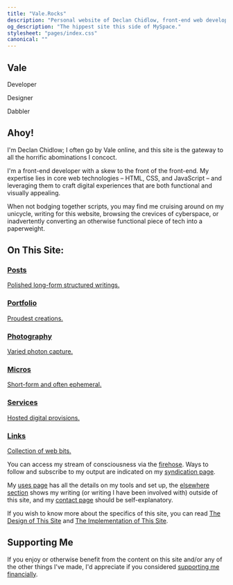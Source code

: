 ```yaml
---
title: "Vale.Rocks"
description: "Personal website of Declan Chidlow, front-end web developer specialising in HTML, CSS, and JavaScript, known mononymously as Vale. Contains thoughts, musings, and otherwise unhinged ramblings. Long-form structured writings, portfolio items, photography, hosted services, links, microblog posts, and much more."
og_description: "The hippest site this side of MySpace."
stylesheet: "pages/index.css"
canonical: ""
---
```


<div id="puddle-container" aria-hidden="true"></div>

<section class="hero" data-pagefind-filter="Content Type:Page">
	<h1>Vale</h1>
	<p>Developer</p>
	<p>Designer</p>
	<p>Dabbler</p>
</section>

<div class="content">
<section class="readable-width">

## Ahoy!

I'm Declan Chidlow; I often go by Vale online, and this site is the gateway to all the horrific abominations I concoct.

I'm a front-end developer with a skew to the front of the front-end. My expertise lies in core web technologies – HTML, CSS, and JavaScript – and leveraging them to craft digital experiences that are both functional and visually appealing.

When not bodging together scripts, you may find me cruising around on my unicycle, writing for this website, browsing the crevices of cyberspace, or inadvertently converting an otherwise functional piece of tech into a paperweight.

</section>

<section data-pagefind-ignore="all" class="on-site readable-width">

## On This Site:

<a href="/posts" id="posts">
    <h3>Posts</h3>
    <p>Polished long-form structured writings.</p>
</a>

<a href="/portfolio" id="portfolio">
    <h3>Portfolio</h3>
    <p>Proudest creations.</p>
</a>

<a href="/photography" id="photography">
    <h3>Photography</h3>
    <p>Varied photon capture.</p>
</a>

<a href="/micros" id="micros">
    <h3>Micros</h3>
    <p>Short-form and often ephemeral.</p>
</a>

<a href="/services" id="services">
    <h3>Services</h3>
    <p>Hosted digital provisions.</p>
</a>

<a href="/links" id="links">
    <h3>Links</h3>
    <p>Collection of web bits.</p>
</a>

You can access my stream of consciousness via the <a href="/firehose">firehose</a>. Ways to follow and subscribe to my output are indicated on my <a href="/syndication">syndication page</a>.

My <a href="/uses">uses page</a> has all the details on my tools and set up, the <a href="/elsewhere">elsewhere section</a> shows my writing (or writing I have been involved with) outside of this site, and my <a href="/contact">contact page</a> should be self-explanatory.

If you wish to know more about the specifics of this site, you can read [The Design of This Site](/posts/the-design-of-this-site) and [The Implementation of This Site](/posts/the-implementation-of-this-site).

</section>

<section data-pagefind-ignore="all" class="readable-width">

## Supporting Me

If you enjoy or otherwise benefit from the content on this site and/or any of the other things I've made, I'd appreciate if you considered [supporting me financially](/support).

</section>
</div>

<script type="module" src="/assets/scripts/puddle.js"></script>
